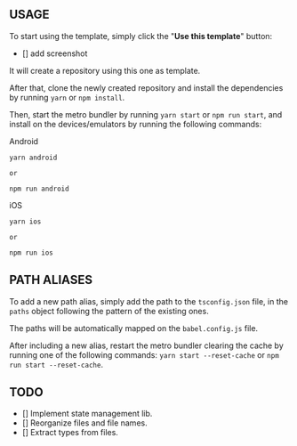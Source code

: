 ## USAGE

To start using the template, simply click the "**Use this template**" button:

- [] add screenshot

It will create a repository using this one as template.

After that, clone the newly created repository and install the dependencies by running `yarn` or `npm install`.

Then, start the metro bundler by running `yarn start` or `npm run start`, and install on the devices/emulators by running the following commands:

Android

```
yarn android

or

npm run android
```

iOS

```
yarn ios

or

npm run ios
```

## PATH ALIASES

To add a new path alias, simply add the path to the `tsconfig.json` file, in the `paths` object following the pattern of the existing ones.

The paths will be automatically mapped on the `babel.config.js` file.

After including a new alias, restart the metro bundler clearing the cache by running one of the following commands:
`yarn start --reset-cache` or `npm run start --reset-cache`.

## TODO

- [] Implement state management lib.
- [] Reorganize files and file names.
- [] Extract types from files.
